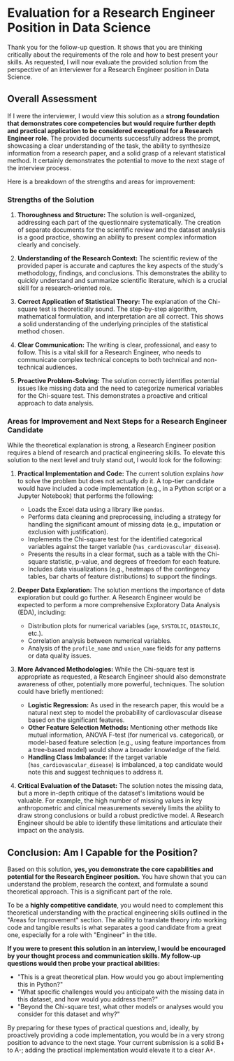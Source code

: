 # Evaluation for a Research Engineer Position in Data Science

Thank you for the follow-up question. It shows that you are thinking critically about the requirements of the role and how to best present your skills. As requested, I will now evaluate the provided solution from the perspective of an interviewer for a Research Engineer position in Data Science.

## Overall Assessment

If I were the interviewer, I would view this solution as a **strong foundation that demonstrates core competencies but would require further depth and practical application to be considered exceptional for a Research Engineer role.** The provided documents successfully address the prompt, showcasing a clear understanding of the task, the ability to synthesize information from a research paper, and a solid grasp of a relevant statistical method. It certainly demonstrates the potential to move to the next stage of the interview process.

Here is a breakdown of the strengths and areas for improvement:

### Strengths of the Solution

1.  **Thoroughness and Structure:** The solution is well-organized, addressing each part of the questionnaire systematically. The creation of separate documents for the scientific review and the dataset analysis is a good practice, showing an ability to present complex information clearly and concisely.

2.  **Understanding of the Research Context:** The scientific review of the provided paper is accurate and captures the key aspects of the study's methodology, findings, and conclusions. This demonstrates the ability to quickly understand and summarize scientific literature, which is a crucial skill for a research-oriented role.

3.  **Correct Application of Statistical Theory:** The explanation of the Chi-square test is theoretically sound. The step-by-step algorithm, mathematical formulation, and interpretation are all correct. This shows a solid understanding of the underlying principles of the statistical method chosen.

4.  **Clear Communication:** The writing is clear, professional, and easy to follow. This is a vital skill for a Research Engineer, who needs to communicate complex technical concepts to both technical and non-technical audiences.

5.  **Proactive Problem-Solving:** The solution correctly identifies potential issues like missing data and the need to categorize numerical variables for the Chi-square test. This demonstrates a proactive and critical approach to data analysis.

### Areas for Improvement and Next Steps for a Research Engineer Candidate

While the theoretical explanation is strong, a Research Engineer position requires a blend of research and practical engineering skills. To elevate this solution to the next level and truly stand out, I would look for the following:

1.  **Practical Implementation and Code:** The current solution explains *how* to solve the problem but does not actually *do* it. A top-tier candidate would have included a code implementation (e.g., in a Python script or a Jupyter Notebook) that performs the following:
    *   Loads the Excel data using a library like `pandas`.
    *   Performs data cleaning and preprocessing, including a strategy for handling the significant amount of missing data (e.g., imputation or exclusion with justification).
    *   Implements the Chi-square test for the identified categorical variables against the target variable (`has_cardiovascular_disease`).
    *   Presents the results in a clear format, such as a table with the Chi-square statistic, p-value, and degrees of freedom for each feature.
    *   Includes data visualizations (e.g., heatmaps of the contingency tables, bar charts of feature distributions) to support the findings.

2.  **Deeper Data Exploration:** The solution mentions the importance of data exploration but could go further. A Research Engineer would be expected to perform a more comprehensive Exploratory Data Analysis (EDA), including:
    *   Distribution plots for numerical variables (`age`, `SYSTOLIC`, `DIASTOLIC`, etc.).
    *   Correlation analysis between numerical variables.
    *   Analysis of the `profile_name` and `union_name` fields for any patterns or data quality issues.

3.  **More Advanced Methodologies:** While the Chi-square test is appropriate as requested, a Research Engineer should also demonstrate awareness of other, potentially more powerful, techniques. The solution could have briefly mentioned:
    *   **Logistic Regression:** As used in the research paper, this would be a natural next step to model the probability of cardiovascular disease based on the significant features.
    *   **Other Feature Selection Methods:** Mentioning other methods like mutual information, ANOVA F-test (for numerical vs. categorical), or model-based feature selection (e.g., using feature importances from a tree-based model) would show a broader knowledge of the field.
    *   **Handling Class Imbalance:** If the target variable (`has_cardiovascular_disease`) is imbalanced, a top candidate would note this and suggest techniques to address it.

4.  **Critical Evaluation of the Dataset:** The solution notes the missing data, but a more in-depth critique of the dataset's limitations would be valuable. For example, the high number of missing values in key anthropometric and clinical measurements severely limits the ability to draw strong conclusions or build a robust predictive model. A Research Engineer should be able to identify these limitations and articulate their impact on the analysis.

## Conclusion: Am I Capable for the Position?

Based on this solution, **yes, you demonstrate the core capabilities and potential for the Research Engineer position.** You have shown that you can understand the problem, research the context, and formulate a sound theoretical approach. This is a significant part of the role.

To be a **highly competitive candidate**, you would need to complement this theoretical understanding with the practical engineering skills outlined in the "Areas for Improvement" section. The ability to translate theory into working code and tangible results is what separates a good candidate from a great one, especially for a role with "Engineer" in the title.

**If you were to present this solution in an interview, I would be encouraged by your thought process and communication skills. My follow-up questions would then probe your practical abilities:**

*   "This is a great theoretical plan. How would you go about implementing this in Python?"
*   "What specific challenges would you anticipate with the missing data in this dataset, and how would you address them?"
*   "Beyond the Chi-square test, what other models or analyses would you consider for this dataset and why?"

By preparing for these types of practical questions and, ideally, by proactively providing a code implementation, you would be in a very strong position to advance to the next stage. Your current submission is a solid B+ to A-; adding the practical implementation would elevate it to a clear A+.

